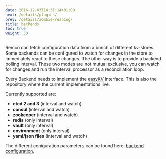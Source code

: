 ```yaml
---
date: 2016-12-03T14:31:14+01:00
next: /details/plugins/
prev: /details/zombie-reaping/
title: backends
toc: true
weight: 30
---
```


Remco can fetch configuration data from a bunch of different kv-stores.
Some backends can be configured to watch for changes in the store to immediately react to these changes.
The other way is to provide a backend polling interval. 
These two modes are not mutual exclusive, you can watch for changes and run the interval processor as a reconciliation loop.

Every Backend needs to implement the [easyKV](https://github.com/HeavyHorst/easyKV) interface.
This is also the repository where the current implementations live.


Currently supported are:

  - **etcd 2 and 3** (interval and watch)
  - **consul** (interval and watch)
  - **zookeeper** (interval and watch)
  - **redis** (only interval)
  - **vault** (only interval)
  - **environment** (only interval)
  - **yaml/json files** (interval and watch)

The different coniguration parameters can be found here: [backend configuration](/config/configuration-options/#backend-configuration-options).
